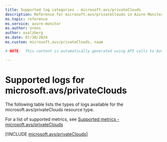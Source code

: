 ```yaml
---
title: Supported log categories - microsoft.avs/privateClouds
description: Reference for microsoft.avs/privateClouds in Azure Monitor Logs.
ms.topic: reference
ms.service: azure-monitor
ms.author: orens
author: osalzberg
ms.date: 07/30/2024
ms.custom: microsoft.avs/privateClouds, naam

# NOTE:  This content is automatically generated using API calls to Azure. Any edits made on these files will be overwritten in the next run of the script. 

---
```





# Supported logs for microsoft.avs/privateClouds  
The following table lists the types of logs available for the microsoft.avs/privateClouds resource type.
  
  
  
For a list of supported metrics, see [Supported metrics - microsoft.avs/privateClouds](../supported-metrics/microsoft-avs-privateclouds-metrics.md)  
  

  
[!INCLUDE [microsoft.avs/privateClouds](./includes/microsoft-avs-privateclouds-logs-include.md)]  
  

